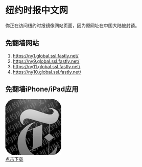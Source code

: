 <h1>纽约时报中文网</h1>
<p>你正在访问纽约时报镜像网站页面，因为原网址在中国大陆被封锁。</p>
<h2>免翻墙网站</h2>
<ol>
<li><a href="https://ny1.global.ssl.fastly.net/" target="1">https://ny1.global.ssl.fastly.net/</a></li>
<li><a href="https://ny9.global.ssl.fastly.net/" target="2">https://ny9.global.ssl.fastly.net/</a></li>
<li><a href="https://ny11.global.ssl.fastly.net/" target="3">https://ny11.global.ssl.fastly.net/</a></li>
<li><a href="https://ny10.global.ssl.fastly.net/" target="4">https://ny10.global.ssl.fastly.net/</a></li>
</ol>
<h2>免翻墙iPhone/iPad应用</h2>
<p>
	<a href="https://itunes.apple.com/cn/app/niu-yue-shi-bao-zhong-wen-wang/id807498298?mt=8">
		<img src="icon175x175.jpeg" />
		<br/>点击下载
	</a>
</p>